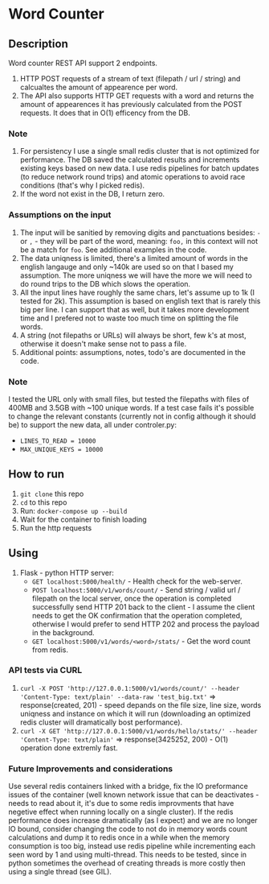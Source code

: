 # Word Counter

## Description
Word counter REST API support 2 endpoints.
1. HTTP POST requests of a stream of text (filepath / url / string) and calcualtes the amount of appearence per word.
1. The API also supports HTTP GET requests with a word and returns the amount of appearences it has previously calculated from the POST requests. It does that in O(1) efficency from the DB.

### Note
1. For persistency I use a single small redis cluster that is not optimized for performance. The DB saved the calculated results and increments existing keys based on new data. I use redis pipelines for batch updates (to reduce network round trips) and atomic operations to avoid race conditions (that's why I picked redis).
1. If the word not exist in the DB, I return zero.

### Assumptions on the input
1. The input will be sanitied by removing digits and panctuations besides: `-` or `,` - they will be part of the word, meaning: `foo,` in this context will not be a match for `foo`. See additional examples in the code.
1. The data uniqness is limited, there's a limited amount of words in the english langauge and only ~140k are used so on that I based my assumption. The more uniqness we will have the more we will need to do round trips to the DB which slows the operation.
1. All the input lines have roughly the same chars, let's assume up to 1k (I tested for 2k). This assumption is based on english text that is rarely this big per line. I can support that as well, but it takes more development time and I prefered not to waste too much time on splitting the file words.
1. A string (not filepaths or URLs) will always be short, few k's at most, otherwise it doesn't make sense not to pass a file.
1. Additional points: assumptions, notes, todo's are documented in the code.

### Note
I tested the URL only with small files, but tested the filepaths with files of 400MB and 3.5GB with ~100 unique words. If a test case fails it's possible to change the relevant constants (currently not in config although it should be) to support the new data, all under controler.py:
* `LINES_TO_READ = 10000`
* `MAX_UNIQUE_KEYS = 10000`

## How to run
1. `git clone` this repo
1. `cd` to this repo
1. Run: `docker-compose up --build`
1. Wait for the container to finish loading
1. Run the http requests

## Using
1. Flask - python HTTP server:
   * `GET localhost:5000/health/` - Health check for the web-server.
   * `POST localhost:5000/v1/words/count/` - Send string / valid url / filepath on the local server, once the operation is completed successfully send HTTP 201 back to the client - I assume the client needs to get the OK confirmation that the operation completed, otherwise I would prefer to send HTTP 202 and process the payload in the background.
   * `GET localhost:5000/v1/words/<word>/stats/` - Get the word count from redis.

### API tests via CURL
1. `curl -X POST 'http://127.0.0.1:5000/v1/words/count/' --header 'Content-Type: text/plain' --data-raw 'test_big.txt'` => response(created, 201) - speed depands on the file size, line size, words uniqness and instance on which it will run (downloading an optimized redis cluster will dramatically bost performance).
1. `curl -X GET 'http://127.0.0.1:5000/v1/words/hello/stats/' --header 'Content-Type: text/plain'` => response(3425252, 200) - O(1) operation done extremly fast.

### Future Improvements and considerations
Use several redis containers linked with a bridge, fix the IO preformance issues of the container (well known network issue that can be deactivates - needs to read about it, it's due to some redis improvments that have negetive effect when running locally on a single cluster).
If the redis performance does increase dramatically (as I expect) and we are no longer IO bound, consider changing the code to not do in memory words count calculations and dump it to redis once in a while when the memory consumption is too big, instead use redis pipeline while incrementing each seen word by 1 and using multi-thread. This needs to be tested, since in python sometimes the overhead of creating threads is more costly then using a single thread (see GIL).
